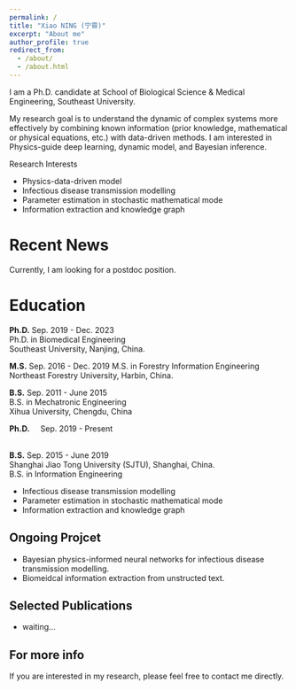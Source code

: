 ```yaml
---
permalink: /
title: "Xiao NING (宁霄)"
excerpt: "About me"
author_profile: true
redirect_from: 
  - /about/
  - /about.html
---
```


I am a Ph.D. candidate at School of Biological Science & Medical Engineering, Southeast University.
<!-- Prior to that, I received my Ph.D. Degree from University of Munich in 2022, advised by xxx. -->
My research goal is to understand the dynamic of complex systems more effectively by combining known information (prior knowledge, mathematical or physical equations, etc.) with data-driven methods.
I am interested in Physics-guide deep learning, dynamic model, and Bayesian inference.

Research Interests
* Physics-data-driven model
* Infectious disease transmission modelling
* Parameter estimation in stochastic mathematical mode
* Information extraction and knowledge graph

Recent News
======
Currently, I am looking for a postdoc position.

Education
======
**Ph.D.** 
  Sep. 2019 - Dec. 2023  
  Ph.D. in Biomedical Engineering  
  Southeast University, Nanjing, China.

**M.S.** 
  Sep. 2016 - Dec. 2019 
  M.S. in Forestry Information Engineering  
  Northeast Forestry University, Harbin, China.

**B.S.** 
  Sep. 2011 - June 2015  
  B.S. in Mechatronic Engineering  
  Xihua University, Chengdu, China




**Ph.D.** &nbsp;&nbsp;&nbsp; Sep. 2019 - Present  
&nbsp;&nbsp;&nbsp;&nbsp;&nbsp;&nbsp;&nbsp;&nbsp;&nbsp;&nbsp;&nbsp;&nbsp;&nbsp;    
  

**B.S.** Sep. 2015 - June 2019  
  Shanghai Jiao Tong University (SJTU), Shanghai, China.  
  B.S. in Information Engineering


* Infectious disease transmission modelling
* Parameter estimation in stochastic mathematical mode
* Information extraction and knowledge graph

Ongoing Projcet
------
* Bayesian physics-informed neural networks for infectious disease transmission modelling.
* Biomeidcal information extraction from unstructed text.

Selected Publications
------
* waiting...

For more info
------
If you are interested in my research, please feel free to contact me directly.
